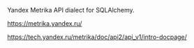 Yandex Metrika API dialect for SQLAlchemy.

https://metrika.yandex.ru/

https://tech.yandex.ru/metrika/doc/api2/api_v1/intro-docpage/
